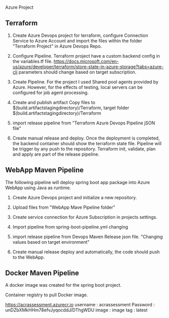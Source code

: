 Azure Project
## Terraform ## 

1. Create Azure Devops project for terraform, configure Connection Service to Azure Account and import the files within the folder "Terraform Project" in Azure Devops Repo. 

2. Configure Pipeline. Terraform project have a custom backend config in the variables.tf file. https://docs.microsoft.com/en-us/azure/developer/terraform/store-state-in-azure-storage?tabs=azure-cli parameters should change based on target subscription. 

<!-- terraform {
  backend "azurerm" {
    resource_group_name  = "rg-terraformstate"
    storage_account_name = "tfassessment"
    container_name       = "terraform-state"
    key                  = "terraform.tfstate"
  }
} -->

3. Create Pipeline. For the project I used Shared pool agents provided by Azure. However, for the effects of testing, local servers can be configured for job agent processing. 

4. Create and publish artifact Copy files to $(build.artifactstagingdirectory)/Terraform, target folder $(build.artifactstagingdirectory)/Terraform

5. import release pipeline from "Terraform Azure Devops Pipeline jSON file"

6. Create manual release and deploy. Once the deployment is completed, the backend container should show the terraform state file. Pipeline will be trigger by any push to the repository. Terraform init, validate, plan and apply are part of the release pipeline. 

## WebApp Maven Pipeline ## 

The following pipeline will deploy spring boot app package into Azure WebApp using Java as runtime.

1. Create Azure Devops project and initialize a new repository. 

2. Upload files from "WebApp Mave Pipeline folder"

3. Create service connection for Azure Subscription in projects settings. 

4. Import pipeline from spring-boot-pipeline.yml changing 

5.  import release pipeline from Devops Maven Release json file. "Changing values based on target environment"

6. Create manual release deploy and automatically, the code should push to the WebApp. 

## Docker Maven Pipeline ## 

A docker image was created for the spring boot project.

Container registry to pull Docker image. 

https://acrassessment.azurecr.io 
username : acrassessment
Password : unDZbXMkHHm78efvJyqocddJ/DThgWDU
image : image
tag : latest 


